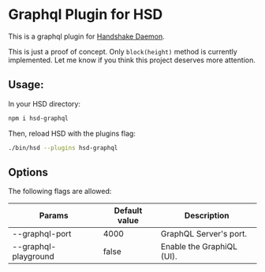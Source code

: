 # Graphql Plugin for HSD

This is a graphql plugin for [Handshake Daemon](https://github.com/handshake-org/hsd).

This is just a proof of concept. Only `block(height)` method is currently implemented.
Let me know if you think this project deserves more attention.

## Usage:

In your HSD directory:

```bash
npm i hsd-graphql
```

Then, reload HSD with the plugins flag:

```bash
./bin/hsd --plugins hsd-graphql
```

## Options

The following flags are allowed:

| Params               | Default value | Description               |
| -------------------- | ------------- | ------------------------- |
| --graphql-port       | 4000          | GraphQL Server's port.    |
| --graphql-playground | false         | Enable the GraphiQL (UI). |
